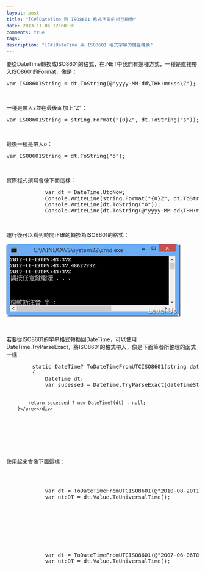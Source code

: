 ```yaml
---
layout: post
title: "[C#]DateTime 與 ISO8601 格式字串的相互轉換"
date: 2013-11-06 12:00:00
comments: true
tags: 
description: "[C#]DateTime 與 ISO8601 格式字串的相互轉換"
---
```

<p>要從DateTime轉換成ISO8601的格式，在.NET中我們有幾種方式，一種是直接帶入ISO8601的Format，像是：</p>  <div id="scid:812469c5-0cb0-4c63-8c15-c81123a09de7:730c0ece-bcdd-4a0f-96a0-8936a7482909" class="wlWriterSmartContent" style="float: none; padding-bottom: 0px; padding-top: 0px; padding-left: 0px; margin: 0px; display: inline; padding-right: 0px"><pre name="code" class="c#">var ISO8601String = dt.ToString(@"yyyy-MM-dd\THH:mm:ss\Z");</pre></div>

<p> </p>

<p>一種是帶入s並在最後面加上"Z"：</p>

<div id="scid:812469c5-0cb0-4c63-8c15-c81123a09de7:5d81b4db-5690-4d5f-ab62-2bc8040bebd8" class="wlWriterSmartContent" style="float: none; padding-bottom: 0px; padding-top: 0px; padding-left: 0px; margin: 0px; display: inline; padding-right: 0px"><pre name="code" class="c#">var ISO8601String = string.Format("{0}Z", dt.ToString("s"));</pre></div>

<p> </p>

<p>最後一種是帶入o：</p>

<div id="scid:812469c5-0cb0-4c63-8c15-c81123a09de7:0e2a21ff-973e-428f-870e-4429f788fbf2" class="wlWriterSmartContent" style="float: none; padding-bottom: 0px; padding-top: 0px; padding-left: 0px; margin: 0px; display: inline; padding-right: 0px"><pre name="code" class="c#">var ISO8601String = dt.ToString("o");</pre></div>

<p> </p>

<p>實際程式撰寫會像下面這樣：</p>

<div id="scid:812469c5-0cb0-4c63-8c15-c81123a09de7:f5bf47b3-e999-42cc-8e8b-04b86a116875" class="wlWriterSmartContent" style="float: none; padding-bottom: 0px; padding-top: 0px; padding-left: 0px; margin: 0px; display: inline; padding-right: 0px"><pre name="code" class="c#">            var dt = DateTime.UtcNow;
            Console.WriteLine(string.Format("{0}Z", dt.ToString("s")));
            Console.WriteLine(dt.ToString("o"));
            Console.WriteLine(dt.ToString(@"yyyy-MM-dd\THH:mm:ss\Z"));</pre></div>

<p> </p>

<p>運行後可以看到時間正確的轉換為ISO8601的格式：</p>

<p><img style="border-top: 0px; border-right: 0px; border-bottom: 0px; border-left: 0px" border="0" alt="image" src="\images\posts\9ccfeb82-d2bf-453b-83d5-43817c5b4a9f\image_thumb_2.png" width="457" height="192" /> </p>

<p> </p>

<p>若要從ISO8601的字串格式轉換回DateTime，可以使用DateTime.TryParseExact，將ISO8601的格式帶入，像是下面筆者所整理的函式一樣：</p>

<p>
  </p><div id="scid:812469c5-0cb0-4c63-8c15-c81123a09de7:d886cc4b-db98-4cc4-93b5-7945faa84c6b" class="wlWriterSmartContent" style="float: none; padding-bottom: 0px; padding-top: 0px; padding-left: 0px; margin: 0px; display: inline; padding-right: 0px"><pre name="code" class="c#">        static DateTime? ToDateTimeFromUTCISO8601(string dateTimeString)
        {
            DateTime dt;
            var sucessed = DateTime.TryParseExact(dateTimeString, new string[] { @"yyyy-MM-dd\THH:mm:ss\Z", "o" }, CultureInfo.InvariantCulture, DateTimeStyles.AssumeUniversal, out dt);

            return sucessed ? new DateTime?(dt) : null;
        }</pre></div>


<p> </p>

<p>使用起來會像下面這樣：</p>

<div id="scid:812469c5-0cb0-4c63-8c15-c81123a09de7:799da6f3-5373-48ea-8c4a-64ba568e9c58" class="wlWriterSmartContent" style="float: none; padding-bottom: 0px; padding-top: 0px; padding-left: 0px; margin: 0px; display: inline; padding-right: 0px"><pre name="code" class="c#">            var dt = ToDateTimeFromUTCISO8601(@"2010-08-20T15:00:00Z");
            var utcDT = dt.Value.ToUniversalTime();</pre></div>

<p> </p>

<div id="scid:812469c5-0cb0-4c63-8c15-c81123a09de7:7cb7f632-8702-4a92-8990-1658d73f0783" class="wlWriterSmartContent" style="float: none; padding-bottom: 0px; padding-top: 0px; padding-left: 0px; margin: 0px; display: inline; padding-right: 0px"><pre name="code" class="c#">            var dt = ToDateTimeFromUTCISO8601(@"2007-06-06T09:03:01.1234567+02:00");
            var utcDT = dt.Value.ToUniversalTime();</pre></div>